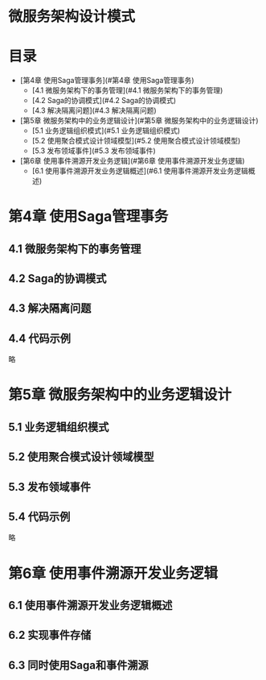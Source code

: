 # 微服务架构设计模式

# 目录

<!-- TOC -->

- [第4章 使用Saga管理事务](#第4章 使用Saga管理事务)
  - [4.1 微服务架构下的事务管理](#4.1 微服务架构下的事务管理)
  - [4.2 Saga的协调模式](#4.2 Saga的协调模式)
  - [4.3 解决隔离问题](#4.3 解决隔离问题)
- [第5章 微服务架构中的业务逻辑设计](#第5章 微服务架构中的业务逻辑设计)
  - [5.1 业务逻辑组织模式](#5.1 业务逻辑组织模式)
  - [5.2 使用聚合模式设计领域模型](#5.2 使用聚合模式设计领域模型)
  - [5.3 发布领域事件](#5.3 发布领域事件)
- [第6章 使用事件溯源开发业务逻辑](#第6章 使用事件溯源开发业务逻辑)
  - [6.1 使用事件溯源开发业务逻辑概述](#6.1 使用事件溯源开发业务逻辑概述)

<!-- /TOC -->


# 第4章 使用Saga管理事务

## 4.1 微服务架构下的事务管理

## 4.2 Saga的协调模式

## 4.3 解决隔离问题

## 4.4 代码示例
略


# 第5章 微服务架构中的业务逻辑设计

## 5.1 业务逻辑组织模式

## 5.2 使用聚合模式设计领域模型

## 5.3 发布领域事件

## 5.4 代码示例
略


# 第6章 使用事件溯源开发业务逻辑

## 6.1 使用事件溯源开发业务逻辑概述

## 6.2 实现事件存储

## 6.3 同时使用Saga和事件溯源

